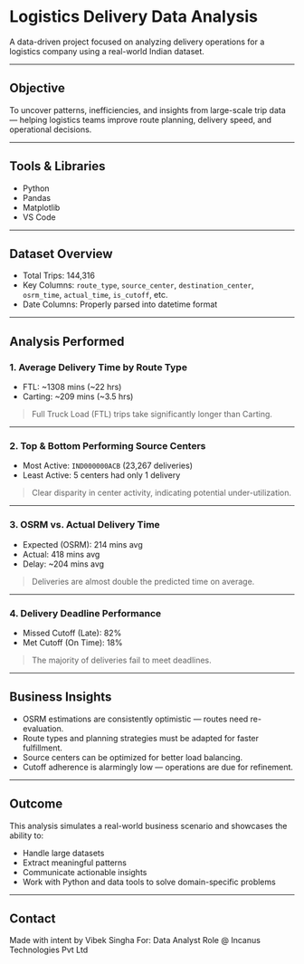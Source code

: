 # Logistics Delivery Data Analysis

A data-driven project focused on analyzing delivery operations for a logistics company using a real-world Indian dataset.

---

## Objective

To uncover patterns, inefficiencies, and insights from large-scale trip data — helping logistics teams improve route planning, delivery speed, and operational decisions.

---

## Tools & Libraries

- Python
- Pandas
- Matplotlib 
- VS Code

---

## Dataset Overview

- Total Trips: 144,316  
- Key Columns: `route_type`, `source_center`, `destination_center`, `osrm_time`, `actual_time`, `is_cutoff`, etc.  
- Date Columns: Properly parsed into datetime format

---

## Analysis Performed

### 1. Average Delivery Time by Route Type
- FTL: ~1308 mins (~22 hrs)
- Carting: ~209 mins (~3.5 hrs)
> Full Truck Load (FTL) trips take significantly longer than Carting.

---

### 2. Top & Bottom Performing Source Centers
- Most Active: `IND000000ACB` (23,267 deliveries)
- Least Active: 5 centers had only 1 delivery
> Clear disparity in center activity, indicating potential under-utilization.

---

### 3. OSRM vs. Actual Delivery Time
- Expected (OSRM): 214 mins avg  
- Actual: 418 mins avg  
- Delay: ~204 mins avg
> Deliveries are almost double the predicted time on average.

---

### 4. Delivery Deadline Performance
- Missed Cutoff (Late): 82%  
- Met Cutoff (On Time): 18%
> The majority of deliveries fail to meet deadlines.

---

## Business Insights

- OSRM estimations are consistently optimistic — routes need re-evaluation.
- Route types and planning strategies must be adapted for faster fulfillment.
- Source centers can be optimized for better load balancing.
- Cutoff adherence is alarmingly low — operations are due for refinement.

---

## Outcome

This analysis simulates a real-world business scenario and showcases the ability to:
- Handle large datasets
- Extract meaningful patterns
- Communicate actionable insights
- Work with Python and data tools to solve domain-specific problems

---

## Contact

Made with intent by Vibek Singha
For: Data Analyst Role @ Incanus Technologies Pvt Ltd  
